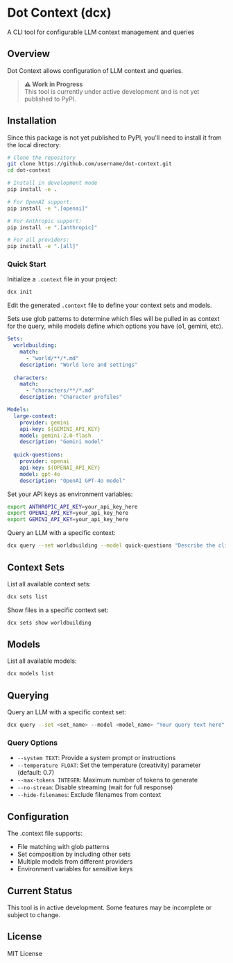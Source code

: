 # Dot Context (dcx)
A CLI tool for configurable LLM context management and queries

## Overview
Dot Context allows configuration of LLM context and queries. 

> **⚠️ Work in Progress**  
> This tool is currently under active development and is not yet published to PyPI.

## Installation

Since this package is not yet published to PyPI, you'll need to install it from the local directory:

```bash
# Clone the repository
git clone https://github.com/username/dot-context.git
cd dot-context

# Install in development mode
pip install -e .

# For OpenAI support:
pip install -e ".[openai]"

# For Anthropic support:
pip install -e ".[anthropic]"

# For all providers:
pip install -e ".[all]"
```

### Quick Start

Initialize a `.context` file in your project:

```bash
dcx init
```

Edit the generated `.context` file to define your context sets and models. 

Sets use glob patterns to determine which files will be pulled in as context for the query, while models define which options you have (o1, gemini, etc). 

```yaml
Sets:
  worldbuilding:
    match:
      - "world/**/*.md"
    description: "World lore and settings"
  
  characters:
    match:
      - "characters/**/*.md"
    description: "Character profiles"

Models:
  large-context:
    provider: gemini
    api-key: ${GEMINI_API_KEY}
    model: gemini-2.0-flash
    description: "Gemini model"
  
  quick-questions:
    provider: openai
    api-key: ${OPENAI_API_KEY}
    model: gpt-4o
    description: "OpenAI GPT-4o model"
```

Set your API keys as environment variables:

```bash
export ANTHROPIC_API_KEY=your_api_key_here
export OPENAI_API_KEY=your_api_key_here
export GEMINI_API_KEY=your_api_key_here
```

Query an LLM with a specific context:

```bash
dcx query --set worldbuilding --model quick-questions "Describe the climate of the Northern Region"
```

## Context Sets

List all available context sets:

```bash
dcx sets list
```

Show files in a specific context set:

```bash
dcx sets show worldbuilding
```

## Models

List all available models:

```bash
dcx models list
```

## Querying

Query an LLM with a specific context set:

```bash
dcx query --set <set_name> --model <model_name> "Your query text here"
```

### Query Options

- `--system TEXT`: Provide a system prompt or instructions
- `--temperature FLOAT`: Set the temperature (creativity) parameter (default: 0.7)
- `--max-tokens INTEGER`: Maximum number of tokens to generate
- `--no-stream`: Disable streaming (wait for full response)
- `--hide-filenames`: Exclude filenames from context

## Configuration
The .context file supports:

- File matching with glob patterns
- Set composition by including other sets
- Multiple models from different providers
- Environment variables for sensitive keys

## Current Status

This tool is in active development. Some features may be incomplete or subject to change.

## License

MIT License

